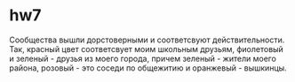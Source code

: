 # hw7
Сообщества вышли дорстоверными и соответсвуют действительности. Так, красный цвет соответсвует моим школьным друзьям, фиолетовый и зеленый - друзья из моего города, причем зеленый - жители моего района, розовый - это соседи по общежитию и оранжевый - вышкинцы. 
